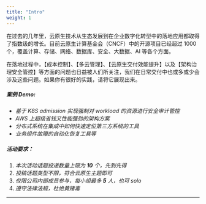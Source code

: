 ```yaml
---
title: "Intro"
weight: 1
---
```


在过去的几年里，云原生技术从生态发展到在企业数字化转型中的落地应用都取得了指数级的增长。目前云原生计算基金会（CNCF）中的开源项目已经超过 1000 个，覆盖计算、存储、网络、数据库、安全、大数据、AI 等各个方面。

在落地过程中，【成本控制】、【多云管理】、【云原生交付效能提升】以及【架构治理安全管控】等方面的问题也日益被人们所关注，我们在日常交付中也或多或少会涉及这些问题。如果你有很好的实践，请将它展现出来。

##### 案例 Demo:

- _基于 K8S admission 实现强制对 workload 的资源进行安全审计管控_
- _AWS 上超级省钱又性能强劲的架构方案_
- _分布式系统在集成中如何快速定位第三方系统的工具_
- _业务组件故障的自动化恢复工具等_

##### 活动要求：

1. _本次活动话题投递数量上限为 **10** 个，先到先得_
1. _投稿话题类型不限，符合云原生主题即可_
1. _仅限公司内部成员参与，每小组最多 **5** 人，也可 solo_
1. _遵守法律法规，杜绝黄赌毒_

---
